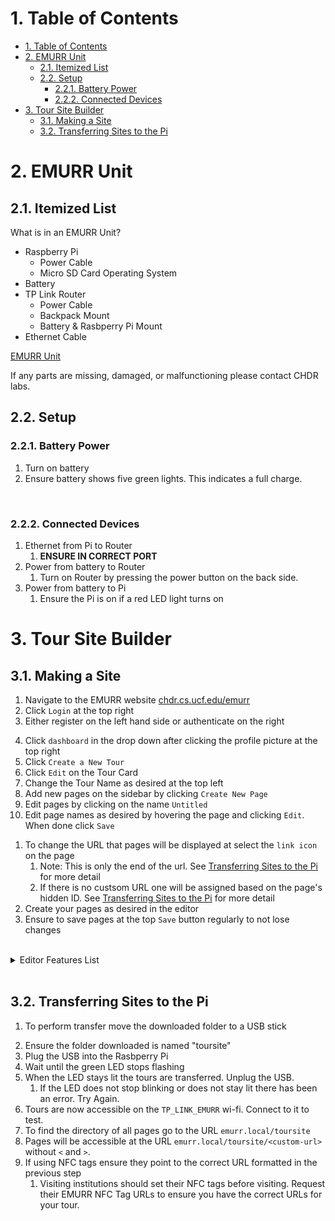 # 1. Table of Contents
- [1. Table of Contents](#1-table-of-contents)
- [2. EMURR Unit](#2-emurr-unit)
  - [2.1. Itemized List](#21-itemized-list)
  - [2.2. Setup](#22-setup)
    - [2.2.1. Battery Power](#221-battery-power)
    - [2.2.2. Connected Devices](#222-connected-devices)
- [3. Tour Site Builder](#3-tour-site-builder)
  - [3.1. Making a Site](#31-making-a-site)
  - [3.2. Transferring Sites to the Pi](#32-transferring-sites-to-the-pi)

# 2. EMURR Unit

## 2.1. Itemized List

What is in an EMURR Unit?
- Raspberry Pi
  - Power Cable
  - Micro SD Card Operating System
- Battery
- TP Link Router
  - Power Cable
  - Backpack Mount
  - Battery & Rasbperry Pi Mount
- Ethernet Cable


<!-- TODO: image of emurr unit -->
[EMURR Unit]()

<!-- TODO: CHDR contact -->
If any parts are missing, damaged, or malfunctioning please contact CHDR labs. 


## 2.2. Setup

<!-- TODO: Images at each step -->
### 2.2.1. Battery Power

1. Turn on battery
2. Ensure battery shows five green lights. This indicates a full charge.

<br>

### 2.2.2. Connected Devices
1. Ethernet from Pi to Router
   1. **ENSURE IN CORRECT PORT**
2. Power from battery to Router
   1.  Turn on Router by pressing the power button on the back side.
3. Power from battery to Pi
   1. Ensure the Pi is on if a red LED light turns on

# 3. Tour Site Builder

## 3.1. Making a Site
1. Navigate to the EMURR website [chdr.cs.ucf.edu/emurr](https://chdr.cs.ucf.edu/emurr)
2. Click `Login` at the top right 
3. Either register on the left hand side or authenticate on the right
<!-- switch order -->
4. Click `dashboard` in the drop down after clicking the profile picture at the top right
5. Click `Create a New Tour`
6. Click `Edit` on the Tour Card
7. Change the Tour Name as desired at the top left
8. Add new pages on the sidebar by clicking `Create New Page`
9.  Edit pages by clicking on the name `Untitled`
10. Edit page names as desired by hovering the page and clicking `Edit`. When done click `Save`
<!-- TODO: include LINK icon -->
1.  To change the URL that pages will be displayed at select the `link icon` on the page   
    1.  Note: This is only the end of the url. See [Transferring Sites to the Pi](#transferring-sites-to-the-pi) for more detail
    2.  If there is no custsom URL one will be assigned based on the page's hidden ID. See [Transferring Sites to the Pi](#transferring-sites-to-the-pi) for more detail
2.  Create your pages as desired in the editor
3.  Ensure to save pages at the top `Save` button regularly to not lose changes

<br>
<details>
<summary>Editor Features List</summary>

**From Left to Right**
- Heading
- Font
- Table
- Common Text Edits
  - Bold
  - Italic
  - Underline
  - Strikethrough
  - Subscript
  - Superscript
  - Highlight
- Text Placement
  - Left
  - Center
  - Right
  - Inline 
- Code Block
- Unordered List
- Ordered List
- Block Quote
- Horizontal Rule
- Custom URL
- Insert Image
- Remove Styling
- Undo
- Redo
</details>
<br>

## 3.2. Transferring Sites to the Pi 
1.  To perform transfer move the downloaded folder to a USB stick

<!-- TODO: explain why toursite -->
2.  Ensure the folder downloaded is named "toursite"
3.  Plug the USB into the Rasbperry Pi
4.  Wait until the green LED stops flashing
5.  When the LED stays lit the tours are transferred. Unplug the USB. 
    1.  If the LED does not stop blinking or does not stay lit there has been an error. Try Again.
6.  Tours are now accessible on the `TP_LINK_EMURR` wi-fi. Connect to it to test.
7.  To find the directory of all pages go to the URL `emurr.local/toursite`
8.  Pages will be accessible at the URL `emurr.local/toursite/<custom-url>` without `<` and `>`. 
9.  If using NFC tags ensure they point to the correct URL formatted in the previous step
    1.  Visiting institutions should set their NFC tags before visiting. Request their EMURR NFC Tag URLs to ensure you have the correct URLs for your tour. 